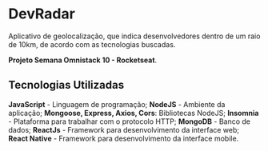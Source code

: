 # DevRadar
Aplicativo de geolocalização, que indica desenvolvedores dentro de um raio de 10km, de acordo com as tecnologias buscadas.

<!-- ![](demo.png) -->

**Projeto Semana Omnistack 10 - Rocketseat**.

## Tecnologias Utilizadas
**JavaScript** - Linguagem de programação;
**NodeJS** - Ambiente da aplicação;
**Mongoose, Express, Axios, Cors**: Bibliotecas NodeJS;
**Insomnia** - Plataforma para trabalhar com o protocolo HTTP;
**MongoDB** - Banco de dados;
**ReactJs** - Framework para desenvolvimento da interface web;
**React Native** - Framework para desenvolvimento da interface mobile.